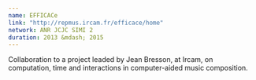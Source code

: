 ```yaml
---
name: EFFICACe 
link: "http://repmus.ircam.fr/efficace/home"
network: ANR JCJC SIMI 2
duration: 2013 &mdash; 2015
---
```


Collaboration to a project leaded by Jean Bresson, at Ircam, 
on computation, time and interactions in computer-aided music composition.
